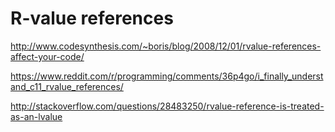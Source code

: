# R-value references

http://www.codesynthesis.com/~boris/blog/2008/12/01/rvalue-references-affect-your-code/

https://www.reddit.com/r/programming/comments/36p4go/i_finally_understand_c11_rvalue_references/

http://stackoverflow.com/questions/28483250/rvalue-reference-is-treated-as-an-lvalue
